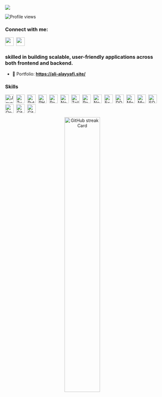 ![](https://i.postimg.cc/kG7RsFPg/github-header-banner.png)

![Profile views](https://komarev.com/ghpvc/?username=AliAlayafi&label=Profile%20views&color=0e75b6&style=flat)

**<h3 align="left">Connect with me:</h3>** 
<p align="left"><a href="https://twitter.com/alialayyafi1" target="_blank"><img src="https://img.shields.io/badge/Twitter-000000?style=for-the-badge&logo=X&logoColor=white" height="28" style="margin-right: 4px"></a> <a href="https://www.linkedin.com/in/ali-alayafi" target="_blank"><img src="https://img.shields.io/badge/LinkedIn-0077B5?style=for-the-badge&logo=linkedin&logoColor=white" height="28" style="margin-right: 4px"></a></p>

 **<h3 align="left">skilled in building scalable, user-friendly applications across both frontend and backend.</h3>**


- 📂 Portfolio: **<a href="https://ali-alayyafi.site/" target="_blank">https://ali-alayyafi.site/</a>**

 **<h3 align="left">Skills</h3>**

<div style="display: flex; flex-wrap: wrap; gap: 4px; justify-content: left;"><img src="https://cdn.simpleicons.org/javascript/F7DF1E" height="28" alt="JavaScript" style="margin-right: 4px"> <img src="https://cdn.simpleicons.org/typescript/3178C6" height="28" alt="TypeScript" style="margin-right: 4px"> <img src="https://cdn.simpleicons.org/python/3776AB" height="28" alt="Python" style="margin-right: 4px"> <img src="https://cdn.simpleicons.org/php/787CB5" height="28" alt="PHP" style="margin-right: 4px"> <img src="https://cdn.simpleicons.org/react/61DAFB" height="28" alt="React" style="margin-right: 4px"> <img src="https://cdn.simpleicons.org/nextdotjs/000000" height="28" alt="Next.js" style="margin-right: 4px"> <img src="https://cdn.simpleicons.org/tailwindcss/06B6D4" height="28" alt="Tailwind" style="margin-right: 4px"> <img src="https://cdn.simpleicons.org/redux/764ABC" height="28" alt="Redux" style="margin-right: 4px"> <img src="https://cdn.simpleicons.org/adonisjs/5A45FF" height="28" alt="Nodejs" style="margin-right: 4px"> <img src="https://cdn.simpleicons.org/express/000000" height="28" alt="Express" style="margin-right: 4px"> <img src="https://cdn.simpleicons.org/dotnet/512BD4" height="28" alt="DOT.NET" style="margin-right: 4px"> <img src="https://cdn.simpleicons.org/mongodb/4DB33D" height="28" alt="MongoDB" style="margin-right: 4px"> <img src="https://cdn.simpleicons.org/mysql/4479A1" height="28" alt="MySQL" style="margin-right: 4px"> <img src="https://cdn.simpleicons.org/sqlite/003B57" height="28" alt="SQLite" style="margin-right: 4px"> <img src="https://cdn.simpleicons.org/openai/6B3F9D" height="28" alt="OpenAI" style="margin-right: 4px"> <img src="https://cdn.simpleicons.org/git/F1502F" height="28" alt="Git" style="margin-right: 4px"> <img src="https://cdn.simpleicons.org/github/181717" height="28" alt="GitHub" style="margin-right: 4px"></div>


<p align="center">
  <img width="48%" src="https://streak-stats.demolab.com/?user=sushilmagare10&theme=transparent&hide_border=false&date_format=M+j%5B%2C+Y%5D&mode=daily&hide_total_contributions=false&hide_current_streak=false&hide_longest_streak=false&card_height=200&border_color=0560B6" alt="GitHub streak Card" />
</p>

